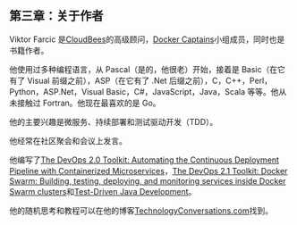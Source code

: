 ## 第三章：关于作者

Viktor Farcic 是[CloudBees](https://www.cloudbees.com/)的高级顾问，[Docker Captains](https://www.docker.com/community/docker-captains)小组成员，同时也是书籍作者。

他使用过多种编程语言，从 Pascal（是的，他很老）开始，接着是 Basic（在它有了 Visual 前缀之前），ASP（在它有了 .Net 后缀之前），C，C++，Perl，Python，ASP.Net，Visual Basic，C#，JavaScript，Java，Scala 等等。他从未接触过 Fortran。他现在最喜欢的是 Go。

他的主要兴趣是微服务、持续部署和测试驱动开发（TDD）。

他经常在社区聚会和会议上发言。

他编写了[The DevOps 2.0 Toolkit: Automating the Continuous Deployment Pipeline with Containerized Microservices](https://www.amazon.com/dp/B01BJ4V66M)，[The DevOps 2.1 Toolkit: Docker Swarm: Building, testing, deploying, and monitoring services inside Docker Swarm clusters](https://www.amazon.com/dp/1542468914)和[Test-Driven Java Development](https://www.packtpub.com/application-development/test-driven-java-development)。

他的随机思考和教程可以在他的博客[TechnologyConversations.com](https://technologyconversations.com/)找到。
